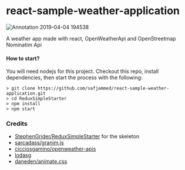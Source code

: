 # react-sample-weather-application

![Annotation 2019-04-04 194538](https://user-images.githubusercontent.com/14005698/55560607-63637100-5712-11e9-86c0-e5623519ae93.png)

A weather app made with react, OpenWeatherApi and OpenStreetmap Nominatim Api



#### How to start?
You will need nodejs for this project. Checkout this repo, install dependencies, then start the process with the following:

```
> git clone https://github.com/safjammed/react-sample-weather-application.git
> cd ReduxSimpleStarter
> npm install
> npm start
```

### Credits

- [StephenGrider/ReduxSimpleStarter](https://github.com/StephenGrider/ReduxSimpleStarter) for the skeleton
- [sarcadass/granim.js](https://github.com/sarcadass/granim.js)
- [cicciosgamino/openweather-apis](https://www.npmjs.com/package/openweather-apis)
- [lodasg](https://lodash.com/)
- [daneden/animate.css](https://github.com/daneden/animate.css)
